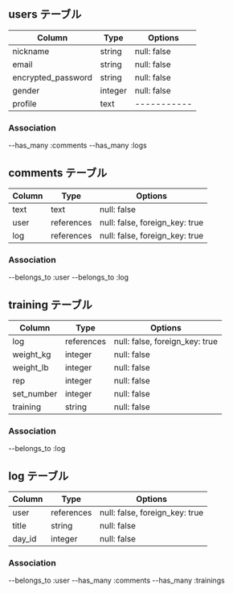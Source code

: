 ## users テーブル

| Column             | Type    | Options     |
| ------------------ | ------  | ----------- |
| nickname           | string  | null: false |
| email              | string  | null: false |
| encrypted_password | string  | null: false |
| gender             | integer | null: false |
| profile            | text    | ----------- |

### Association
--has_many :comments
--has_many :logs

## comments テーブル

| Column             | Type       | Options                        |
| ------------------ | ---------- | ------------------------------ |
| text               | text       | null: false                    |
| user               | references | null: false, foreign_key: true |
| log                | references | null: false, foreign_key: true |

### Association
--belongs_to :user
--belongs_to :log

## training テーブル

| Column                | Type       | Options                        |
| --------------------- | ---------- | ------------------------------ |
| log                   | references | null: false, foreign_key: true |
| weight_kg             | integer    | null: false                    |
| weight_lb             | integer    | null: false                    |
| rep                   | integer    | null: false                    |
| set_number            | integer    | null: false                    |
| training              | string     | null: false                    |

### Association
--belongs_to :log



## log テーブル

| Column     | Type       | Options                        |
| ---------- | ---------- | ------------------------------ |
| user       | references | null: false, foreign_key: true |
| title      | string     | null: false                    |
| day_id     | integer    | null: false                    |

### Association
--belongs_to :user
--has_many :comments
--has_many :trainings
